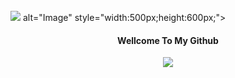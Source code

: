 <br>
<img src='https://i.ibb.co/tm2TzJX/LRM_EXPORT_20201130_140604.jpg'/> alt="Image" style="width:500px;height:600px;">
<br>
</a>
<h4 align="center"> Wellcome To My Github</h4>
<p align="center">
  </a>
  <a href="https://www.instagram.com/ragil_iygd77">
 </a>
  <a href="https://github.com/InYourG00D1">
    <img src="https://img.shields.io/github/followers/InYourG00D?style=social">
 </a>
</p>
